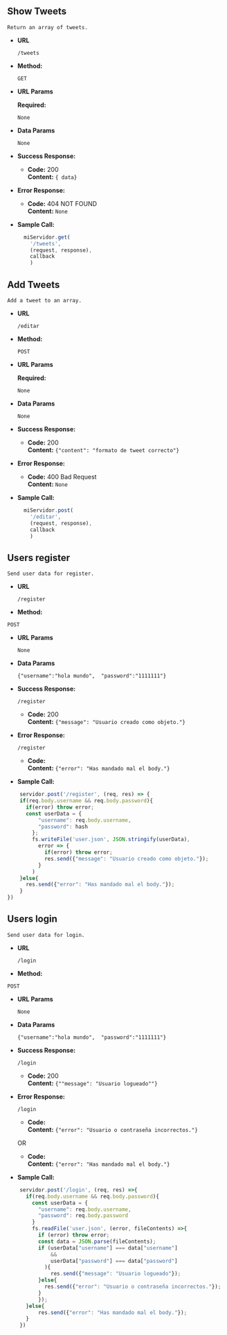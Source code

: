 **Show Tweets**
----
  `Return an array of tweets.`

* **URL**

  `/tweets`

* **Method:**

  `GET`

*  **URL Params**

   **Required:**

   `None`

* **Data Params**

    `None`

* **Success Response:**

  * **Code:** 200 <br />
    **Content:** `{ data}`

* **Error Response:**

  * **Code:** 404 NOT FOUND <br />
    **Content:** `None`


* **Sample Call:**

  ```javascript
    miServidor.get(
      '/tweets',
      (request, response), 
      callback
      )
  ```

**Add Tweets**
----
  `Add a tweet to an array.`

* **URL**

  `/editar`

* **Method:**

  `POST`

*  **URL Params**

   **Required:**

   `None`

* **Data Params**

    `None`

* **Success Response:**

  * **Code:** 200 <br />
    **Content:** `{"content": "formato de tweet correcto"}`

* **Error Response:**

  * **Code:** 400 Bad Request <br />
    **Content:** `None`


* **Sample Call:**

  ```javascript
    miServidor.post(
      '/editar',
      (request, response), 
      callback
      )
  ```

**Users register**
----
 `Send user data for register.`

* **URL**

  `/register`

* **Method:**

 `POST`

*  **URL Params**

   `None`

* **Data Params**

  `{"username":"hola mundo",  "password":"1111111"}`

* **Success Response:**
    
  `/register`
  * **Code:** 200 <br />
    **Content:** `{"message": "Usuario creado como objeto."}`

* **Error Response:**

  `/register`
  * **Code:** <br />
    **Content:** `{"error": "Has mandado mal el body."}`

* **Sample Call:**

```Javascript
    servidor.post('/register', (req, res) => {
    if(req.body.username && req.body.password){
      if(error) throw error;
      const userData = {
          "username": req.body.username,
          "password": hash
        };
        fs.writeFile('user.json', JSON.stringify(userData), 
          error => {
            if(error) throw error;
            res.send({"message": "Usuario creado como objeto."});
          }
        )
    }else{
      res.send({"error": "Has mandado mal el body."});
    }
})
```

**Users login**
----
 `Send user data for login.`

* **URL**

  `/login`

* **Method:**

 `POST`

*  **URL Params**

   `None`

* **Data Params**

  `{"username":"hola mundo",  "password":"1111111"}`

* **Success Response:**

  `/login`
  * **Code:** 200 <br />
    **Content:** `{""message": "Usuario logueado""}`

* **Error Response:**

  `/login`
  * **Code:** <br />
    **Content:** `{"error": "Usuario o contraseña incorrectos."}`

  OR

  * **Code:** <br />
    **Content:** `{"error": "Has mandado mal el body."}`

* **Sample Call:**

```Javascript
    servidor.post('/login', (req, res) =>{
      if(req.body.username && req.body.password){
        const userData = {
          "username": req.body.username,
          "password": req.body.password
        }
        fs.readFile('user.json', (error, fileContents) =>{
          if (error) throw error;
          const data = JSON.parse(fileContents);
          if (userData["username"] === data["username"] 
              &&
              userData["password"] === data["password"]
            ){
              res.send({"message": "Usuario logueado"});
          }else{
            res.send({"error": "Usuario o contraseña incorrectos."});
          }
          });
      }else{
          res.send({"error": "Has mandado mal el body."});
      }
    })
```